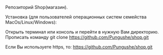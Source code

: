Репозиторий Shop(магазин).

Установка (для пользователей операционных систем семейства MacOs/Linux/Windows):

Открыть терминал или консоль и перейти в нужную Вам директорию. Прописать команду git clone <https://github.com/Pungushe/shop.git>

Если Вы используете https, то: <https://github.com/Pungushe/shop.git>
